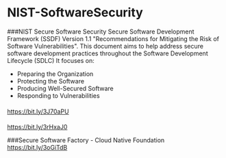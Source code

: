# NIST-SoftwareSecurity

###NIST Secure Software Security 
Secure Software Development Framework (SSDF) Version 1.1 "Recommendations for Mitigating the Risk of Software Vulnerabilities". 
This document aims to help address secure software development practices throughout the Software Development Lifecycle (SDLC) 
It focuses on:
- Preparing the Organization 
- Protecting the Software
- Producing Well-Secured Software 
- Responding to Vulnerabilities 

####
https://bit.ly/3J70aPU
####
https://bit.ly/3rHxaJ0

###Secure Software Factory - Cloud Native Foundation
https://bit.ly/3oGiTdB
